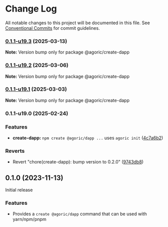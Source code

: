 # Change Log

All notable changes to this project will be documented in this file.
See [Conventional Commits](https://conventionalcommits.org) for commit guidelines.

### [0.1.1-u19.3](https://github.com/Agoric/agoric-sdk/compare/@agoric/create-dapp@0.1.1-u19.2...@agoric/create-dapp@0.1.1-u19.3) (2025-03-13)

**Note:** Version bump only for package @agoric/create-dapp





### [0.1.1-u19.2](https://github.com/Agoric/agoric-sdk/compare/@agoric/create-dapp@0.1.1-u19.1...@agoric/create-dapp@0.1.1-u19.2) (2025-03-06)

**Note:** Version bump only for package @agoric/create-dapp





### [0.1.1-u19.1](https://github.com/Agoric/agoric-sdk/compare/@agoric/create-dapp@0.1.1-u19.0...@agoric/create-dapp@0.1.1-u19.1) (2025-03-03)

**Note:** Version bump only for package @agoric/create-dapp





### 0.1.1-u19.0 (2025-02-24)


### Features

* **create-dapp:** `npm create @agoric/dapp ...` uses `agoric init` ([4c7a6b2](https://github.com/Agoric/agoric-sdk/commit/4c7a6b24a9190e95d9e6706298b9ca8411f6c693))


### Reverts

* Revert "chore(create-dapp): bump version to 0.2.0" ([9743db8](https://github.com/Agoric/agoric-sdk/commit/9743db8e25178d7c6a860011dc4388d038010881))



## 0.1.0 (2023-11-13)

Initial release

### Features

- Provides a `create @agoric/dapp` command that can be used with yarn/npm/pnpm

